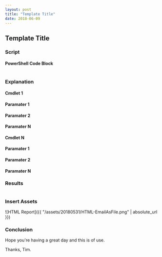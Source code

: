 ```yaml
---
layout: post
title: "Template Title"
date: 2018-06-09
---
```

## Template Title

### Script
#### PowerShell Code Block
```PowerShell

```

### Explanation

#### Cmdlet 1

#### Paramater 1

#### Paramater 2

#### Paramater N

#### Cmdlet N

#### Paramater 1

#### Paramater 2

#### Paramater N

### Results
```PowerShell

```

### Insert Assets
![HTML Report]({{ "/assets/20180531/HTML-EmailAsFile.png" | absolute_url }})

### Conclusion

Hope you're having a great day and this is of use.

Thanks, Tim.
